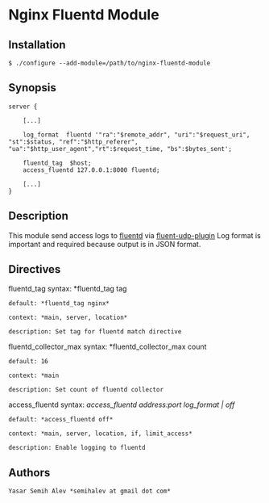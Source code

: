 # Nginx Fluentd Module 

## Installation

    $ ./configure --add-module=/path/to/nginx-fluentd-module

## Synopsis

    server {
    
        [...]
        
        log_format  fluentd '"ra":"$remote_addr", "uri":"$request_uri", "st":$status, "ref":"$http_referer", "ua":"$http_user_agent","rt":$request_time, "bs":$bytes_sent';
        
        fluentd_tag  $host;
        access_fluentd 127.0.0.1:8000 fluentd;
        
        [...]
    }

## Description

This module send access logs to [fluentd][1] via [fluent-udp-plugin][2]
Log format is important and required because output is in JSON format.

## Directives

   fluentd_tag
    syntax: *fluentd_tag tag

    default: *fluentd_tag nginx*

    context: *main, server, location*

    description: Set tag for fluentd match directive

   fluentd_collector_max
    syntax: *fluentd_collector_max count

    default: 16

    context: *main

    description: Set count of fluentd collector

   access_fluentd
    syntax: *access_fluentd address:port log_format | off*

    default: *access_fluentd off*

    context: *main, server, location, if, limit_access*

    description: Enable logging to fluentd
    
## Authors
    Yasar Semih Alev *semihalev at gmail dot com*
    
    
[1]: http://fluentd.org
[2]: https://github.com/parolkar/fluent-plugin-udp
